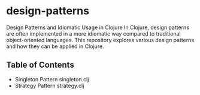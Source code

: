 # design-patterns

Design Patterns and Idiomatic Usage in Clojure
In Clojure, design patterns are often implemented in a more idiomatic way compared to traditional object-oriented languages. This repository explores various design patterns and how they can be applied in Clojure.

## Table of Contents
- Singleton Pattern      singleton.clj
- Strategy Pattern       strategy.clj